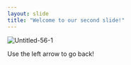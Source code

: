 ```yaml
---
layout: slide
title: "Welcome to our second slide!"
---
```

![Untitled-56-1](https://user-images.githubusercontent.com/97748378/149631494-623adc0d-4068-423d-86c8-4f3ea4a5b095.png)

Use the left arrow to go back!
